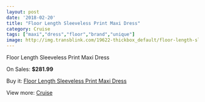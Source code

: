 ```yaml
---
layout: post
date: '2018-02-20'
title: "Floor Length Sleeveless Print Maxi Dress"
category: Cruise
tags: ["maxi","dress","floor","brand","unique"]
image: http://img.transblink.com/19622-thickbox_default/floor-length-sleeveless-print-maxi-dress.jpg
---
```

Floor Length Sleeveless Print Maxi Dress

On Sales: **$281.99**
<a href="https://www.transblink.com/en/cruise/6178-floor-length-sleeveless-print-maxi-dress.html"><amp-img layout="responsive" width="600" height="600" src="//img.transblink.com/19622-thickbox_default/floor-length-sleeveless-print-maxi-dress.jpg" alt="Floor Length Sleeveless Print Maxi Dress 0" /></a>
<a href="https://www.transblink.com/en/cruise/6178-floor-length-sleeveless-print-maxi-dress.html"><amp-img layout="responsive" width="600" height="600" src="//img.transblink.com/19623-thickbox_default/floor-length-sleeveless-print-maxi-dress.jpg" alt="Floor Length Sleeveless Print Maxi Dress 1" /></a>

Buy it: [Floor Length Sleeveless Print Maxi Dress](https://www.transblink.com/en/cruise/6178-floor-length-sleeveless-print-maxi-dress.html "Floor Length Sleeveless Print Maxi Dress")

View more: [Cruise](https://www.transblink.com/en/5-cruise "Cruise")